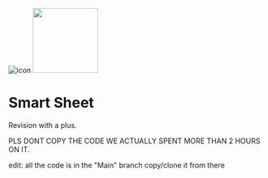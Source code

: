 ![icon](https://github.com/user-attachments/assets/63b164ca-7024-47d4-9acd-17ae09bc4441)
<img width="128" height="128" src="https://github.com/user-attachments/assets/32442cb4-1565-4fff-9a1d-463401d8dcc5">

# Smart Sheet

Revision with a plus.

PLS DONT COPY THE CODE WE ACTUALLY SPENT MORE THAN 2 HOURS ON IT.

edit: all the code is in the "Main" branch copy/clone it from there
